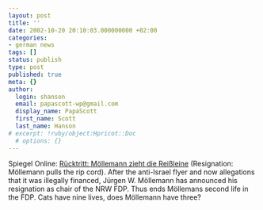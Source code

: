 ```yaml
---
layout: post
title: ''
date: 2002-10-20 20:10:03.000000000 +02:00
categories:
- german news
tags: []
status: publish
type: post
published: true
meta: {}
author:
  login: shanson
  email: papascott-wp@gmail.com
  display_name: PapaScott
  first_name: Scott
  last_name: Hanson
# excerpt: !ruby/object:Hpricot::Doc
  # options: {}
---
```

<p>Spiegel Online: <a href="http://www.spiegel.de/politik/deutschland/0,1518,219045,00.html">Rücktritt: Möllemann zieht die Reißleine</a> (Resignation: Möllemann pulls the rip cord). After the anti-Israel flyer and now allegations that it was illegally financed, Jürgen W. Möllemann has announced his resignation as chair of the NRW FDP. Thus ends Möllemans second life in the FDP. Cats have nine lives, does Möllemann have three?</p>
